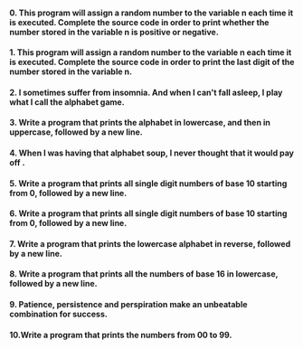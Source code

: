 #### 0. This program will assign a random number to the variable n each time it is executed. Complete the source code in order to print whether the number stored in the variable n is positive or negative.
#### 1. This program will assign a random number to the variable n each time it is executed. Complete the source code in order to print the last digit of the number stored in the variable n.
#### 2. I sometimes suffer from insomnia. And when I can't fall asleep, I play what I call the alphabet game.
#### 3. Write a program that prints the alphabet in lowercase, and then in uppercase, followed by a new line.
#### 4. When I was having that alphabet soup, I never thought that it would pay off .
#### 5. Write a program that prints all single digit numbers of base 10 starting from 0, followed by a new line.
#### 6. Write a program that prints all single digit numbers of base 10 starting from 0, followed by a new line.
#### 7. Write a program that prints the lowercase alphabet in reverse, followed by a new line.
#### 8. Write a program that prints all the numbers of base 16 in lowercase, followed by a new line.
#### 9. Patience, persistence and perspiration make an unbeatable combination for success.
#### 10.Write a program that prints the numbers from 00 to 99.
